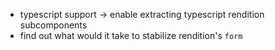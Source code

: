 * typescript support -> enable extracting typescript rendition subcomponents
* find out what would it take to stabilize rendition's `form`
